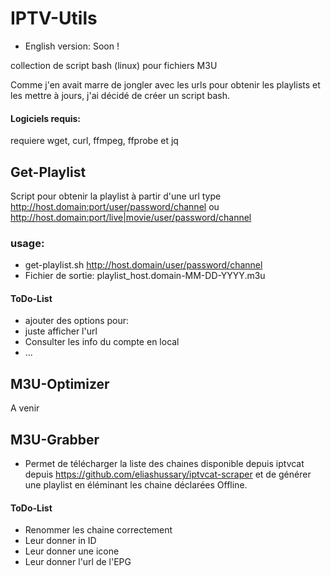# IPTV-Utils
- English version: Soon !

collection de script bash (linux) pour fichiers M3U

Comme j'en avait marre de jongler avec les urls pour obtenir les playlists et les mettre à jours, j'ai décidé de créer un script bash.

#### Logiciels requis:
requiere wget, curl, ffmpeg, ffprobe et jq

## Get-Playlist
Script pour obtenir la playlist à partir d'une url type http://host.domain:port/user/password/channel ou http://host.domain:port/live|movie/user/password/channel

### usage:
- get-playlist.sh http://host.domain/user/password/channel
- Fichier de sortie: playlist_host.domain-MM-DD-YYYY.m3u

#### ToDo-List
- ajouter des options pour:
- juste afficher l'url
- Consulter les info du compte en local
- ...

## M3U-Optimizer

A venir

## M3U-Grabber

- Permet de télécharger la liste des chaines disponible depuis iptvcat depuis https://github.com/eliashussary/iptvcat-scraper et de générer une playlist en éléminant les chaine déclarées Offline.

#### ToDo-List
- Renommer les chaine correctement
- Leur donner in ID
- Leur donner une icone
- Leur donner l'url de l'EPG
